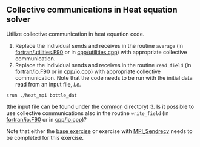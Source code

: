 ## Collective communications in Heat equation solver

Utilize collective communication in heat equation code.

1. Replace the individual sends and receives in the routine `average` (in [fortran/utilities.F90](fortran/utilities.F90) or in [cpp/utilities.cpp](cpp/utilities.cpp)) with appropriate collective
communication.
2. Replace the individual sends and receives in the routine `read_field` (in [fortran/io.F90](fortran/io.F90) or in [cpp/io.cpp](cpp/io.cpp)) with appropriate collective communication. Note that
the code needs to be run with the initial data read from an input file, *i.e.*
```
srun ./heat_mpi bottle_dat
```
(the input file can be found under the [common](common) directory)
3. Is it possible to use collective communications also in the routine `write_field` (in [fortran/io.F90](fortran/io.F90) or in [cpp/io.cpp](cpp/io.cpp))?


Note that either the [base exercise](README.md) or exercise with [MPI_Sendrecv](READ_sendrecv.md) 
needs to be completed for this exercise.

